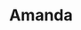 ---
title: Amanda
artigo: a
picture: /images/a/Amanda.jpg
background: /images/fundos/listradopoa2.jpg
style: style-vermelho2
description: Ai, que lindo o significado do...
full-description:  Ai, que lindo o significado do nome Amanda! Ele tem origem no latim, <i>Amandus</i>, e quer dizer “aquela que deve ser amada!” Além disso, trata-se de um nome in-ter-na-ci-o-nal, meu bem, pois a grafia é a mesma em vários países! Menina de sorte, essa Amanda, hein?!  
---